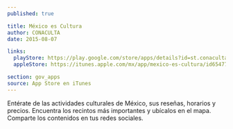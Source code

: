 ```yaml
---
published: true

title: México es Cultura
author: CONACULTA
date: 2015-08-07

links:
  playStore: https://play.google.com/store/apps/details?id=st.conaculta.android.activity&hl=es_419
  appleStore: https://itunes.apple.com/mx/app/mexico-es-cultura/id654772441?mt=8

section: gov_apps
source: App Store en iTunes
---
```

Entérate de las actividades culturales de México, sus reseñas, horarios y precios. Encuentra los recintos más importantes y ubícalos en el mapa. Comparte los contenidos en tus redes sociales.
